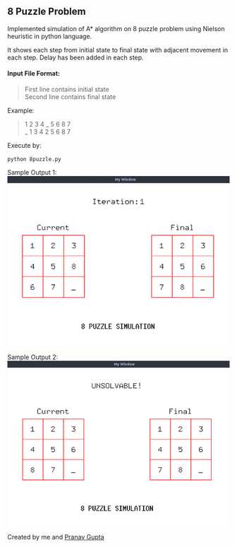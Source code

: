 ## 8 Puzzle Problem

Implemented simulation of A* algorithm on 8 puzzle problem using Nielson heuristic in python language.

It shows each step from initial state to final state with adjacent movement in each step. Delay has been added in each step.


#### Input File Format:

> First line contains initial state <br>
> Second line contains final state

Example:
> 1 2 3 4 _ 5 6 8 7  
> _ 1 3 4 2 5 6 8 7

Execute by:
```
python 8puzzle.py
```


Sample Output 1:
![Output 1](output/simulation.gif)

Sample Output 2:
![Output 2](output/Figure_1.png)

Created by me and [Pranav Gupta](https://github.com/foobar98)
